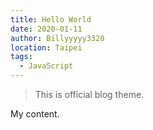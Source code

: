 ```yaml
---
title: Hello World
date: 2020-01-11
author: Billyyyyy3320
location: Taipei
tags: 
  - JavaScript
---
```

> This is official blog theme.

My content.